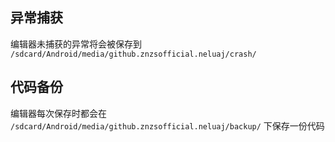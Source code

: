 ## 异常捕获

编辑器未捕获的异常将会被保存到 `/sdcard/Android/media/github.znzsofficial.neluaj/crash/`

## 代码备份

编辑器每次保存时都会在 `/sdcard/Android/media/github.znzsofficial.neluaj/backup/` 下保存一份代码